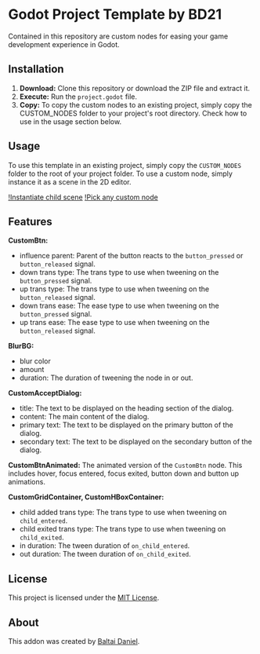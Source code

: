 # Godot Project Template by BD21

Contained in this repository are custom nodes for easing your game development experience in Godot.

## Installation

1. **Download:** Clone this repository or download the ZIP file and extract it.
2. **Execute:** Run the `project.godot` file.
3. **Copy:** To copy the custom nodes to an existing project, simply copy the CUSTOM_NODES folder to your project's root directory. Check how to use in the usage section below.

## Usage

To use this template in an existing project, simply copy the `CUSTOM_NODES` folder to the root of your project folder. To use a custom node, simply instance it as a scene in the 2D editor.

[!Instantiate child scene](https://imgur.com/a/PZFGM8R)
[!Pick any custom node](https://drive.google.com/file/d/1BMGqFdyYp73Qm6wwg7M9_Yvwb9SszMyk/view?usp=drive_link)

## Features

**CustomBtn:**
- influence parent: Parent of the button reacts to the `button_pressed` or `button_released` signal.
- down trans type: The trans type to use when tweening on the `button_pressed` signal.
- up trans type: The trans type to use when tweening on the `button_released` signal.
- down trans ease: The ease type to use when tweening on the `button_pressed` signal.
- up trans ease: The ease type to use when tweening on the `button_released` signal.

**BlurBG:**
- blur color
- amount
- duration: The duration of tweening the node in or out.

**CustomAcceptDialog:**
- title: The text to be displayed on the heading section of the dialog.
- content: The main content of the dialog.
- primary text: The text to be displayed on the primary button of the dialog.
- secondary text: The text to be displayed on the secondary button of the dialog.

**CustomBtnAnimated:**
  The animated version of the `CustomBtn` node. This includes hover, focus entered, focus exited, button down and button up animations.

**CustomGridContainer, CustomHBoxContainer:**
- child added trans type: The trans type to use when tweening on `child_entered`.
- child exited trans type: The trans type to use when tweening on `child_exited`.
- in duration: The tween duration of `on_child_entered`.
- out duration: The tween duration of `on_child_exited`.

## License

This project is licensed under the [MIT License](LICENSE).

## About

This addon was created by [Baltai Daniel](https://github.com/BaltaiDaniel).
